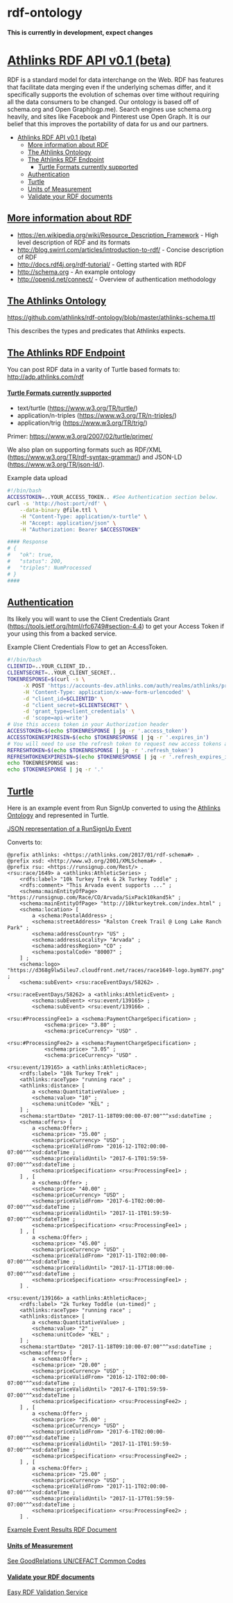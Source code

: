 # rdf-ontology

#### This is currently in development, expect changes

# [Athlinks RDF API v0.1 (beta)](#athlinks-rdf-api-v0.1-(beta))

RDF is a standard model for data interchange on the Web. RDF has features that facilitate data merging even if the underlying schemas differ, and it specifically supports the evolution of schemas over time without requiring all the data consumers to be changed. 
Our ontology is based off of schema.org and Open Graph(ogp.me). Search engines use schema.org heavily, and sites like Facebook and Pinterest use Open Graph. 
It is our belief that this improves the portability of data for us and our partners. 

- [Athlinks RDF API v0.1 (beta)](#athlinks-rdf-api-v0.1-(beta))
    - [More information about RDF](#more-information-about-rdf)
    - [The Athlinks Ontology](#the-athlinks-ontology)
    - [The Athlinks RDF Endpoint](#the-athlinks-rdf-endpoint)
        - [Turtle Formats currently supported](#turtle-formats-currently-supported)
    - [Authentication](#authentication)
    - [Turtle](#turtle)
    - [Units of Measurement](#units-of-measurement)
    - [Validate your RDF documents](#validate-your-rdf-documents)

## [More information about RDF](#more-information-about-rdf)

- https://en.wikipedia.org/wiki/Resource_Description_Framework - High level description of RDF and its formats
- http://blog.swirrl.com/articles/introduction-to-rdf/ - Concise description of RDF
- http://docs.rdf4j.org/rdf-tutorial/ - Getting started with RDF
- http://schema.org - An example ontology
- http://openid.net/connect/ - Overview of authentication methodology

## [The Athlinks Ontology](#the-athlinks-ontology)
https://github.com/athlinks/rdf-ontology/blob/master/athlinks-schema.ttl

This describes the types and predicates that Athlinks expects.

## [The Athlinks RDF Endpoint](#the-athlinks-rdf-endpoint)
You can post RDF data in a varity of Turtle based formats to: 
http://adp.athlinks.com/rdf

#### [Turtle Formats currently supported](#turtle-formats-currently-supported)

 - text/turtle (https://www.w3.org/TR/turtle/)
 - application/n-triples (https://www.w3.org/TR/n-triples/)
 - application/trig (https://www.w3.org/TR/trig/)

Primer: https://www.w3.org/2007/02/turtle/primer/

We also plan on supporting formats such as RDF/XML (https://www.w3.org/TR/rdf-syntax-grammar/) and JSON-LD (https://www.w3.org/TR/json-ld/). 
 
Example data upload
```bash
#!/bin/bash
ACCESSTOKEN=..YOUR_ACCESS_TOKEN.. #See Authentication section below.
curl -s 'http://host:port/rdf' \
	--data-binary @file.ttl \
	-H "Content-Type: application/x-turtle" \
 	-H "Accept: application/json" \
 	-H "Authorization: Bearer $ACCESSTOKEN"

#### Response
# {
#   "ok": true,
#   "status": 200,
#   "triples": NumProcessed
# }
####
```

## [Authentication](#authentication)
Its likely you will want to use the Client Credentials Grant (https://tools.ietf.org/html/rfc6749#section-4.4) to get your Access Token if your using this from a backed service.

Example Client Credentials Flow to get an AccessToken.
```bash
#!/bin/bash
CLIENTID=..YOUR_CLIENT_ID..
CLIENTSECRET=..YOUR_CLIENT_SECRET..
TOKENRESPONSE=$(curl -s \
     -X POST 'https://accounts-dev.athlinks.com/auth/realms/athlinks/protocol/openid-connect/token' \
	 -H 'Content-Type: application/x-www-form-urlencoded' \
	 -d "client_id=$CLIENTID" \
	 -d "client_secret=$CLIENTSECRET" \
	 -d 'grant_type=client_credentials' \
	 -d 'scope=api-write')
# Use this access token in your Authorization header
ACCESSTOKEN=$(echo $TOKENRESPONSE | jq -r '.access_token')	 
ACCESSTOKENEXPIRESIN=$(echo $TOKENRESPONSE | jq -r '.expires_in')
# You will need to use the refresh token to request new access tokens according to the token expiration
REFRESHTOKEN=$(echo $TOKENRESPONSE | jq -r '.refresh_token')
REFRESHTOKENEXPIRESIN=$(echo $TOKENRESPONSE | jq -r '.refresh_expires_in')
echo TOKENRESPONSE was:
echo $TOKENRESPONSE | jq -r '.'	 
```

## [Turtle](#turtle)

Here is an example event from Run SignUp converted to using the [Athlinks Ontology](https://github.com/athlinks/rdf-ontology/blob/master/athlinks-schema.ttl) and represented in Turtle.

[JSON representation of a RunSignUp Event](https://runsignup.com/Rest/race/1649/?format=json&future_events_only=T&race_headings=F&race_links=T&include_waiver=T&include_participant_caps=T&include_age_based_pricing=F&include_giveaway_details=F&include_questions=F&include_addons=T&include_membership_settings=T&include_corral_settings=F&include_donation_settings=T)

Converts to:

```ttl
@prefix athlinks: <https://athlinks.com/2017/01/rdf-schema#> .
@prefix xsd: <http://www.w3.org/2001/XMLSchema#> .
@prefix rsu: <https://runsignup.com/Rest/> .
<rsu:race/1649> a <athlinks:AthleticSeries> ;
	<rdfs:label> "10k Turkey Trek & 2k Turkey Toddle" ;
	<rdfs:comment> "This Arvada event supports ..." ;
	<schema:mainEntityOfPage> "https://runsignup.com/Race/CO/Arvada/SixPack10kand5k" ;
	<schema:mainEntityOfPage> "http://10kturkeytrek.com/index.html" ;
	<schema:location> [
		a <schema:PostalAddress> ;
		<schema:streetAddress> "Ralston Creek Trail @ Long Lake Ranch Park" ;
		<schema:addressCountry> "US" ;
		<schema:addressLocality> "Arvada" ;
		<schema:addressRegion> "CO" ;
		<schema:postalCode> "80007" ;
	] ;
	<schema:logo> "https://d368g9lw5ileu7.cloudfront.net/races/race1649-logo.bym87Y.png" ;
	<schema:subEvent> <rsu:raceEventDays/58262> .

<rsu:raceEventDays/58262> a <athlinks:AthleticEvent> ;	
		<schema:subEvent> <rsu:event/139165> ;
		<schema:subEvent> <rsu:event/139166> .

<rsu:#ProcessingFee1> a <schema:PaymentChargeSpecification> ;
			<schema:price> "3.80" ;
			<schema:priceCurrency> "USD" .

<rsu:#ProcessingFee2> a <schema:PaymentChargeSpecification> ;
			<schema:price> "3.05" ;
			<schema:priceCurrency> "USD" .
	 
<rsu:event/139165> a <athlinks:AthleticRace>;
	<rdfs:label> "10k Turkey Trek" ;
	<athlinks:raceType> "running race" ;
	<athlinks:distance> [
		a <schema:QuantitativeValue> ;
		<schema:value> "10" ;
		<schema:unitCode> "KEL" ;
	] ;
	<schema:startDate> "2017-11-18T09:00:00-07:00"^^xsd:dateTime ;
	<schema:offers> [
		a <schema:Offer> ;
		<schema:price> "35.00" ;
		<schema:priceCurrency> "USD" ;
		<schema:priceValidFrom> "2016-12-1T02:00:00-07:00"^^xsd:dateTime ;
		<schema:priceValidUntil> "2017-6-1T01:59:59-07:00"^^xsd:dateTime ;
		<schema:priceSpecification> <rsu:ProcessingFee1> ;
	] , [
		a <schema:Offer> ;
		<schema:price> "40.00" ;
		<schema:priceCurrency> "USD" ;
		<schema:priceValidFrom> "2017-6-1T02:00:00-07:00"^^xsd:dateTime ;
		<schema:priceValidUntil> "2017-11-1T01:59:59-07:00"^^xsd:dateTime ;
		<schema:priceSpecification> <rsu:ProcessingFee1> ;
	] , [
		a <schema:Offer> ;
		<schema:price> "45.00" ;
		<schema:priceCurrency> "USD" ;
		<schema:priceValidFrom> "2017-11-1T02:00:00-07:00"^^xsd:dateTime ;
		<schema:priceValidUntil> "2017-11-17T18:00:00-07:00"^^xsd:dateTime ;
		<schema:priceSpecification> <rsu:ProcessingFee1> ;
	] .

<rsu:event/139166> a <athlinks:AthleticRace>;
	<rdfs:label> "2k Turkey Toddle (un-timed)" ;
	<athlinks:raceType> "running race" ;
	<athlinks:distance> [
		a <schema:QuantitativeValue> ;
		<schema:value> "2" ;
		<schema:unitCode> "KEL" ;
	] ;
	<schema:startDate> "2017-11-18T09:10:00-07:00"^^xsd:dateTime ;
	<schema:offers> [
		a <schema:Offer> ;
		<schema:price> "20.00" ;
		<schema:priceCurrency> "USD" ;
		<schema:priceValidFrom> "2016-12-1T02:00:00-07:00"^^xsd:dateTime ;
		<schema:priceValidUntil> "2017-6-1T01:59:59-07:00"^^xsd:dateTime ;
		<schema:priceSpecification> <rsu:ProcessingFee2> ;
	] , [
		a <schema:Offer> ;
		<schema:price> "25.00" ;
		<schema:priceCurrency> "USD" ;
		<schema:priceValidFrom> "2017-6-1T02:00:00-07:00"^^xsd:dateTime ;
		<schema:priceValidUntil> "2017-11-1T01:59:59-07:00"^^xsd:dateTime ;
		<schema:priceSpecification> <rsu:ProcessingFee2> ;
	] , [
		a <schema:Offer> ;
		<schema:price> "25.00" ;
		<schema:priceCurrency> "USD" ;
		<schema:priceValidFrom> "2017-11-1T02:00:00-07:00"^^xsd:dateTime ;
		<schema:priceValidUntil> "2017-11-17T01:59:59-07:00"^^xsd:dateTime ;
		<schema:priceSpecification> <rsu:ProcessingFee2> ;
	] .
```

[Example Event Results RDF Document](https://github.com/athlinks/rdf-ontology/blob/master/results.example.ttl)

#### [Units of Measurement](#units-of-measurement)

[See GoodRelations UN/CEFACT Common Codes](http://wiki.goodrelations-vocabulary.org/Documentation/UN/CEFACT_Common_Codes)

#### [Validate your RDF documents](#validate-your-rdf-documents)

[Easy RDF Validation Service](http://www.easyrdf.org/converter)
